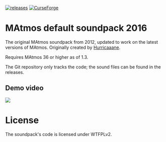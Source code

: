 [![releases](https://img.shields.io/badge/-⬇%20releases-brightgreen)](https://github.com/makamys/MAtmos-2016-Default/releases)
[![CurseForge](https://shields.io/badge/CurseForge-555555?logo=curseforge)](https://www.curseforge.com/minecraft/texture-packs/matmos-2016-default)

# MAtmos default soundpack 2016
The original MAtmos soundpack from 2012, updated to work on the latest versions of MAtmos. Originally created by [Hurricaaane](https://github.com/Hurricaaane).

Requires MAtmos 36 or higher as of 1.3.

The Git repository only tracks the code; the sound files can be found in the releases.

## Demo video
[![](http://img.youtube.com/vi/Z4Zu4kvyDHU/0.jpg)](http://www.youtube.com/watch?v=Z4Zu4kvyDHU "")

# License
The soundpack's code is licensed under WTFPLv2.
